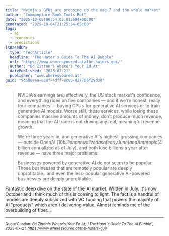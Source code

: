 ```yaml
---
title: "Nvidia's GPUs are propping up the mag 7 and the whole market"
author: "Commonplace Book Tools Bot"
date: "2025-10-05T00:54:02.015694+00:00"
generated: "2025-10-04T21:25:54-05:00"
tags:
  - ai
  - economics
  - predictions
isBasedOn:
  type: "TechArticle"
  headline: "The Hater's Guide To The AI Bubble"
  url: "https://www.wheresyoured.at/the-haters-gui/"
  author: "Ed Zitron's Where's Your Ed At"
  datePublished: "2025-07-21"
  publisher: "www.wheresyoured.at"
guid: "9c5b8eaa-e18f-4dff-8c83-d27705f29d3d"
---
```


> NVIDIA's earnings are, effectively, the US stock market's confidence, and everything rides on five companies — and if we're honest, really four companies — buying GPUs for generative AI services or to train generative AI models. Worse still, these services, while losing these companies massive amounts of money, don't produce much revenue, meaning that the AI trade is not driving any real, meaningful revenue growth.
> 
> We're three years in, and generative AI's highest-grossing companies — outside OpenAI ($10 billion annualized as of early June) and Anthropic ($4 billion annualized as of July), and both lose billions a year after revenue — have three major problems:
> 
> Businesses powered by generative AI do not seem to be popular. Those businesses that are remotely popular are deeply unprofitable...and even the less-popular generative AI-powered businesses are deeply unprofitable.

Fantastic deep dive on the state of the AI market. Written in July. it's now October and I think much of this is coming to light. The fact is a handful of models are deeply subsidized with VC funding that powers the majority of AI "products" which aren't delivering value. Almost reminds me of the overbuilding of fiber...

---

<sub>Quote Citation: <cite>Ed Zitron's Where's Your Ed At, "The Hater's Guide To The AI Bubble", 2025-07-21, <a href="https://www.wheresyoured.at/the-haters-gui/">https://www.wheresyoured.at/the-haters-gui/</a></cite></sub>